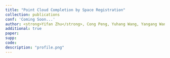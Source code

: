 ```yaml
---
title: "Point Cloud Completion by Space Registration"
collection: publications
conf: 'Coming Soon...'
author: <strong>Yifan Zhu</strong>, Cong Peng, Yuhang Wang, Yangang Wang
additional: true
paper: 
supp: 
code: 
description: "profile.png"
---
```

